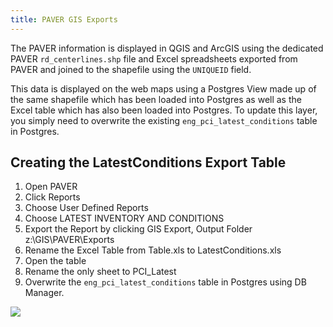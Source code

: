 ```yaml
---
title: PAVER GIS Exports
---
```


The PAVER information is displayed in QGIS and ArcGIS using the dedicated PAVER ``rd_centerlines.shp`` file and Excel spreadsheets exported from PAVER and joined to the shapefile using the ``UNIQUEID`` field.

This data is displayed on the web maps using a Postgres View made up of the same shapefile which has been loaded into Postgres as well as the Excel table which has also been loaded into Postgres. To update this layer, you simply need to overwrite the existing ``eng_pci_latest_conditions`` table in Postgres.

## Creating the LatestConditions Export Table

1. Open PAVER
2. Click Reports
3. Choose User Defined Reports
4. Choose LATEST INVENTORY AND CONDITIONS
5. Export the Report by clicking GIS Export, Output Folder z:\GIS\PAVER\Exports
6. Rename the Excel Table from Table.xls to LatestConditions.xls
7. Open the table
8. Rename the only sheet to PCI_Latest
9. Overwrite the ``eng_pci_latest_conditions`` table in Postgres using DB Manager.

![]({{site.baseurl}}/assets/paver_import_pci_to_postgres.jpg)
